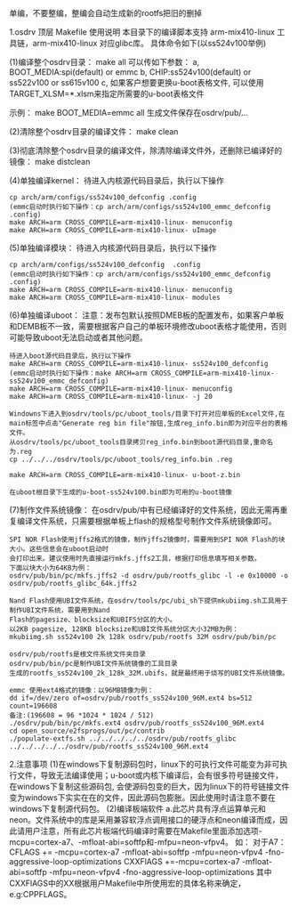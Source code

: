 单编，不要整编，整编会自动生成新的rootfs把旧的删掉

1.osdrv 顶层 Makefile 使用说明
本目录下的编译脚本支持 arm-mix410-linux 工具链，arm-mix410-linux 对应glibc库。
具体命令如下(以ss524v100举例)

(1)编译整个osdrv目录：
	make all
    可以传如下参数：
    a, BOOT_MEDIA:spi(default) or emmc
    b, CHIP:ss524v100(default) or ss522v100 or ss615v100
    c, 如果客户想要更换u-boot表格文件, 可以使用TARGET_XLSM=*.xlsm来指定所需要的u-boot表格文件

示例：	make BOOT_MEDIA=emmc all
	生成文件保存在osdrv/pub/...

(2)清除整个osdrv目录的编译文件：
	make clean

(3)彻底清除整个osdrv目录的编译文件，除清除编译文件外，还删除已编译好的镜像：
	make distclean

(4)单独编译kernel：
	待进入内核源代码目录后，执行以下操作

	cp arch/arm/configs/ss524v100_defconfig .config
    (emmc启动时执行如下操作：cp arch/arm/configs/ss524v100_emmc_defconfig  .config)
	make ARCH=arm CROSS_COMPILE=arm-mix410-linux- menuconfig
	make ARCH=arm CROSS_COMPILE=arm-mix410-linux- uImage

(5)单独编译模块：
	待进入内核源代码目录后，执行以下操作

	cp arch/arm/configs/ss524v100_defconfig  .config
    (emmc启动时执行如下操作：cp arch/arm/configs/ss524v100_emmc_defconfig  .config)
	make ARCH=arm CROSS_COMPILE=arm-mix410-linux- menuconfig
	make ARCH=arm CROSS_COMPILE=arm-mix410-linux- modules

(6)单独编译uboot：
	注意：发布包默认按照DMEB板的配置发布，如果客户单板和DEMB板不一致，需要根据客户自己的单板环境修改uboot表格才能使用，否则可能导致uboot无法启动或者其他问题。

    待进入boot源代码目录后，执行以下操作
	make ARCH=arm CROSS_COMPILE=arm-mix410-linux- ss524v100_defconfig
	(emmc启动时执行如下操作：make ARCH=arm CROSS_COMPILE=arm-mix410-linux- ss524v100_emmc_defconfig)
	make ARCH=arm CROSS_COMPILE=arm-mix410-linux- menuconfig
	make ARCH=arm CROSS_COMPILE=arm-mix410-linux- -j 20

    Windowns下进入到osdrv/tools/pc/uboot_tools/目录下打开对应单板的Excel文件,在main标签中点击"Generate reg bin file"按钮,生成reg_info.bin即为对应平台的表格文件。
    从osdrv/tools/pc/uboot_tools目录拷贝reg_info.bin到boot源代码目录,重命名为.reg
    cp ../../../osdrv/tools/pc/uboot_tools/reg_info.bin .reg

    make ARCH=arm CROSS_COMPILE=arm-mix410-linux- u-boot-z.bin

    在uboot根目录下生成的u-boot-ss524v100.bin即为可用的u-boot镜像

(7)制作文件系统镜像：
在osdrv/pub/中有已经编译好的文件系统，因此无需再重复编译文件系统，只需要根据单板上flash的规格型号制作文件系统镜像即可。

	SPI NOR Flash使用jffs2格式的镜像，制作jffs2镜像时，需要用到SPI NOR Flash的块大小。这些信息会在uboot启动时
	会打印出来。建议使用时先直接运行mkfs.jffs2工具，根据打印信息填写相关参数。
	下面以块大小为64KB为例：
	osdrv/pub/bin/pc/mkfs.jffs2 -d osdrv/pub/rootfs_glibc -l -e 0x10000 -o osdrv/pub/rootfs_glibc_64k.jffs2

	Nand Flash使用UBI文件系统，在osdrv/tools/pc/ubi_sh下提供mkubiimg.sh工具用于制作UBI文件系统，需要用到Nand
	Flash的pagesize、blocksize和UBIFS分区的大小。
	以2KB pagesize, 128KB blocksize和UBI文件系统分区大小32MB为例：
	mkubiimg.sh ss524v100 2k 128k osdrv/pub/rootfs 32M osdrv/pub/bin/pc

	osdrv/pub/rootfs是根文件系统文件夹目录
	osdrv/pub/bin/pc是制作UBI文件系统镜像的工具目录
	生成的rootfs_ss524v100_2k_128k_32M.ubifs，就是最终用于烧写的UBI文件系统镜像。

	emmc 使用ext4格式的镜像：以96MB镜像为例：
	dd if=/dev/zero of=osdrv/pub/rootfs_ss524v100_96M.ext4 bs=512 count=196608
	备注:(196608 = 96 *1024 * 1024 / 512)
	./osdrv/pub/bin/pc/mkfs.ext4 osdrv/pub/rootfs_ss524v100_96M.ext4
	cd open_source/e2fsprogs/out/pc/contrib
	./populate-extfs.sh ../../../../../osdrv/pub/rootfs_glibc ../../../../../osdrv/pub/rootfs_ss524v100_96M.ext4

2.注意事项
(1)在windows下复制源码包时，linux下的可执行文件可能变为非可执行文件，导致无法编译使用；u-boot或内核下编译后，会有很多符号链接文件，在windows下复制这些源码包, 会使源码包变的巨大，因为linux下的符号链接文件变为windows下实实在在的文件，因此源码包膨胀。因此使用时请注意不要在windows下复制源代码包。
(2)编译板端软件
    a.此芯片具有浮点运算单元和neon。文件系统中的库是采用兼容软浮点调用接口的硬浮点和neon编译而成，因此请用户注意，所有此芯片板端代码编译时需要在Makefile里面添加选项-mcpu=cortex-a7、-mfloat-abi=softfp和-mfpu=neon-vfpv4。
如：
对于A7：
    CFLAGS += -mcpu=cortex-a7 -mfloat-abi=softfp -mfpu=neon-vfpv4 -fno-aggressive-loop-optimizations
    CXXFlAGS +=-mcpu=cortex-a7 -mfloat-abi=softfp -mfpu=neon-vfpv4 -fno-aggressive-loop-optimizations
其中CXXFlAGS中的XX根据用户Makefile中所使用宏的具体名称来确定，e.g:CPPFLAGS。
